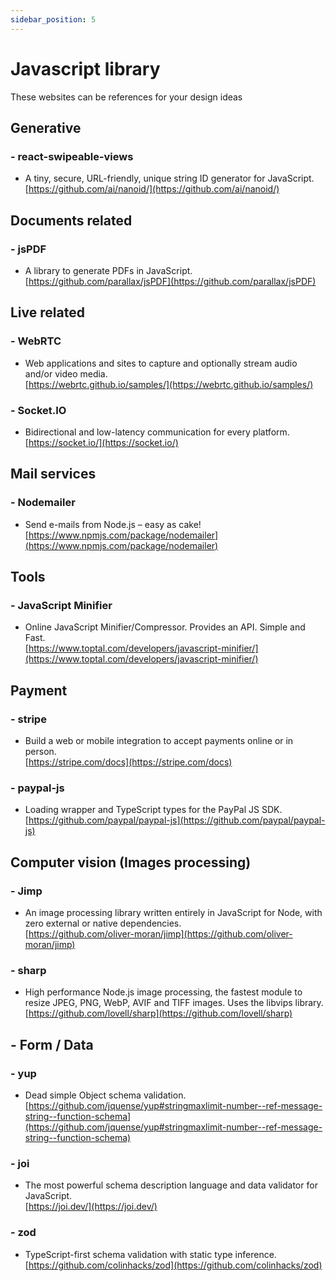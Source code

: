 ```yaml
---
sidebar_position: 5
---
```


# Javascript library

These websites can be references for your design ideas 

## Generative
### - react-swipeable-views
- A tiny, secure, URL-friendly, unique string ID generator for JavaScript.   
[https://github.com/ai/nanoid/](https://github.com/ai/nanoid/)

## Documents related 
### - jsPDF
- A library to generate PDFs in JavaScript.     
[https://github.com/parallax/jsPDF](https://github.com/parallax/jsPDF)


## Live related  
### - WebRTC
- Web applications and sites to capture and optionally stream audio and/or video media.   
[https://webrtc.github.io/samples/](https://webrtc.github.io/samples/)

### - Socket.IO
- Bidirectional and low-latency communication for every platform.     
[https://socket.io/](https://socket.io/)


## Mail services  
### - Nodemailer  
- Send e-mails from Node.js – easy as cake!   
[https://www.npmjs.com/package/nodemailer](https://www.npmjs.com/package/nodemailer)


## Tools 
### - JavaScript Minifier    
- Online JavaScript Minifier/Compressor. Provides an API. Simple and Fast.   
[https://www.toptal.com/developers/javascript-minifier/](https://www.toptal.com/developers/javascript-minifier/)

## Payment 
### - stripe  
- Build a web or mobile integration to accept payments online or in person.     
[https://stripe.com/docs](https://stripe.com/docs)  

### - paypal-js 
- Loading wrapper and TypeScript types for the PayPal JS SDK.  
[https://github.com/paypal/paypal-js](https://github.com/paypal/paypal-js)


## Computer vision (Images processing)  
### - Jimp 
- An image processing library written entirely in JavaScript for Node, with zero external or native dependencies.    
[https://github.com/oliver-moran/jimp](https://github.com/oliver-moran/jimp)

### - sharp 
- High performance Node.js image processing, the fastest module to resize JPEG, PNG, WebP, AVIF and TIFF images. Uses the libvips library.     
[https://github.com/lovell/sharp](https://github.com/lovell/sharp)

## - Form / Data  
### - yup   
- Dead simple Object schema validation.    
[https://github.com/jquense/yup#stringmaxlimit-number--ref-message-string--function-schema](https://github.com/jquense/yup#stringmaxlimit-number--ref-message-string--function-schema)

### - joi   
- The most powerful schema description language and data validator for JavaScript.    
[https://joi.dev/](https://joi.dev/)  

### - zod  
- TypeScript-first schema validation with static type inference.      
[https://github.com/colinhacks/zod](https://github.com/colinhacks/zod)  

